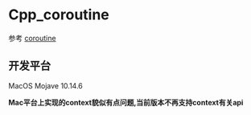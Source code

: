 # Cpp_coroutine

参考 [coroutine](https://github.com/cloudwu/coroutine)

## 开发平台
MacOS Mojave 10.14.6

**Mac平台上实现的context貌似有点问题,当前版本不再支持context有关api**